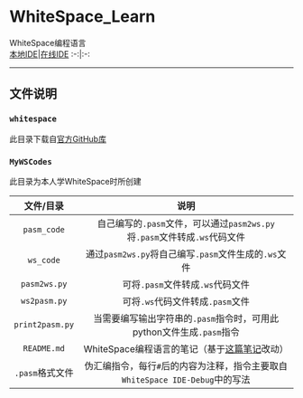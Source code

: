 # WhiteSpace_Learn
WhiteSpace编程语言  
[本地IDE](./whitespace/index.html)|[在线IDE](http://vii5ard.github.io/whitespace/)
:-:|:-:

---

## 文件说明
### `whitespace`
此目录下载自[官方GitHub库](https://github.com/vii5ard/whitespace)  

### `MyWSCodes`
此目录为本人学WhiteSpace时所创建  

文件/目录|说明
:-:|:-:
`pasm_code`|自己编写的`.pasm`文件，可以通过`pasm2ws.py`将`.pasm`文件转成`.ws`代码文件
`ws_code`|通过`pasm2ws.py`将自己编写`.pasm`文件生成的`.ws`文件
`pasm2ws.py`|可将`.pasm`文件转成`.ws`代码文件
`ws2pasm.py`|可将`.ws`代码文件转成`.pasm`文件
`print2pasm.py`|当需要编写输出字符串的`.pasm`指令时，可用此python文件生成`.pasm`指令
`README.md`|WhiteSpace编程语言的笔记（基于[这篇笔记](https://hasegawaazusa.github.io/whitespace-note.html#:~:text=%EE%80%80%EE%80%80WhiteSpace%E6%98%AF%E4%B8%80%E7%A7%8D%E5%8F%AA%E7%94%A8%E7%A9%BA%E7%99%BD%E5%AD%97%E7%AC%A6%EF%BC%88%E7%A9%BA%E6%A0%BC%EF%BC%8CTAB%E5%92%8C%E5%9B%9E%E8%BD%A6%EF%BC%89%E7%BC%96%E7%A8%8B%E7%9A%84%E8%AF%AD%E8%A8%80%EF%BC%8C%E8%80%8C%E5%85%B6%E5%AE%83%E5%8F%AF%E8%A7%81%E5%AD%97%E7%AC%A6%E7%BB%9F%E7%BB%9F%E4%BC%9A%E8%A2%AB%E5%BD%93%E5%81%9A%E6%B3%A8%E9%87%8A%E5%AF%B9%E5%BE%85%E3%80%82%EE%80%81%EE%80%81)改动）
`.pasm`格式文件|伪汇编指令，每行`#`后的内容为注释，指令主要取自`WhiteSpace IDE-Debug`中的写法
